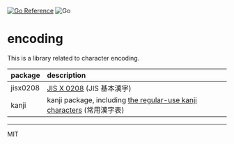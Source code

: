[![Go Reference](https://pkg.go.dev/badge/github.com/ikawaha/encoding.svg)](https://pkg.go.dev/github.com/ikawaha/encoding)
![Go](https://github.com/ikawaha/encoding/workflows/Go/badge.svg)

# encoding

This is a library related to character encoding.

|package| description|
|:---|:---|
| jisx0208 | [JIS X 0208](https://zenn.dev/ikawaha/articles/20210116-ab1ac4a692ae8bb4d9cf) (JIS 基本漢字) |
| kanji | kanji package, including [the regular-use kanji characters](https://zenn.dev/ikawaha/articles/20210801-e995d788c30ec1) (常用漢字表) |

---
MIT
